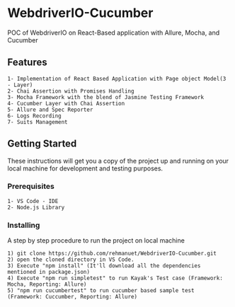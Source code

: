 # WebdriverIO-Cucumber

POC of WebdriverIO on React-Based application with Allure, Mocha, and Cucumber

## Features

```
1- Implementation of React Based Application with Page object Model(3 - Layer)
2- Chai Assertion with Promises Handling
3- Mocha Framework with the blend of Jasmine Testing Framework
4- Cucumber Layer with Chai Assertion
5- Allure and Spec Reporter
6- Logs Recording
7- Suits Management
```

## Getting Started

These instructions will get you a copy of the project up and running on your local machine for development and testing purposes.

### Prerequisites


```
1- VS Code - IDE
2- Node.js Library
```

### Installing

A step by step procedure to run the project on local machine

```
1) git clone https://github.com/rehmanuet/WebdriverIO-Cucumber.git
2) open the cloned directory in VS Code.
3) Execute "npm install" (It'll download all the dependencies mentioned in package.json)
4) Execute "npm run simpletest" to run Kayak's Test case (Framework: Mocha, Reporting: Allure)
5) "npm run cucumbertest" to run cucumber based sample test (Framework: Cuccumber, Reporting: Allure)
```